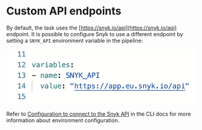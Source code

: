 # Custom API endpoints

By default, the task uses the [https://snyk.io/api](https://snyk.io/api) endpoint. It is possible to configure Snyk to use a different endpoint by setting a `SNYK_API` environment variable in the pipeline:

![SNYK\_API variable](<../../../../.gitbook/assets/Screenshot 2022-07-22 at 17.36.54.png>)

Refer to [Configuration to connect to the Snyk API](https://docs.snyk.io/snyk-cli/configure-the-snyk-cli#configuration-to-connect-to-the-snyk-api) in the CLI docs for more information about environment configuration.

